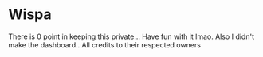 # Wispa

There is 0 point in keeping this private... Have fun with it lmao. Also I didn't make the dashboard.. All credits to their respected owners

